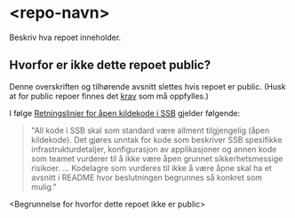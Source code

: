 # \<repo-navn>
Beskriv hva repoet inneholder.

## Hvorfor er ikke dette repoet public?
Denne overskriften og tilhørende avsnitt slettes hvis repoet er public. (Husk at for public repoer finnes det [krav](https://github.com/statisticsnorway/adr/blob/main/docs/0006-aapen-kildekode-i-ssb.md#kriterier-for-%C3%A5pen-kildekode) som må oppfylles.)

I følge [Retningslinjer for åpen kildekode i SSB](https://github.com/statisticsnorway/adr/blob/main/docs/0006-aapen-kildekode-i-ssb.md)
gjelder følgende:

> "All kode i SSB skal som standard være allment tilgjengelig (åpen kildekode). Det
gjøres unntak for kode som beskriver SSB spesifikke infrastrukturdetaljer,
konfigurasjon av applikasjoner og annen kode som teamet vurderer til å ikke være åpen
grunnet sikkerhetsmessige risikoer. ... Kodelagre som vurderes til ikke å være åpne
skal ha et avsnitt i README hvor beslutningen begrunnes så konkret som mulig."

\<Begrunnelse for hvorfor dette repoet ikke er public>
